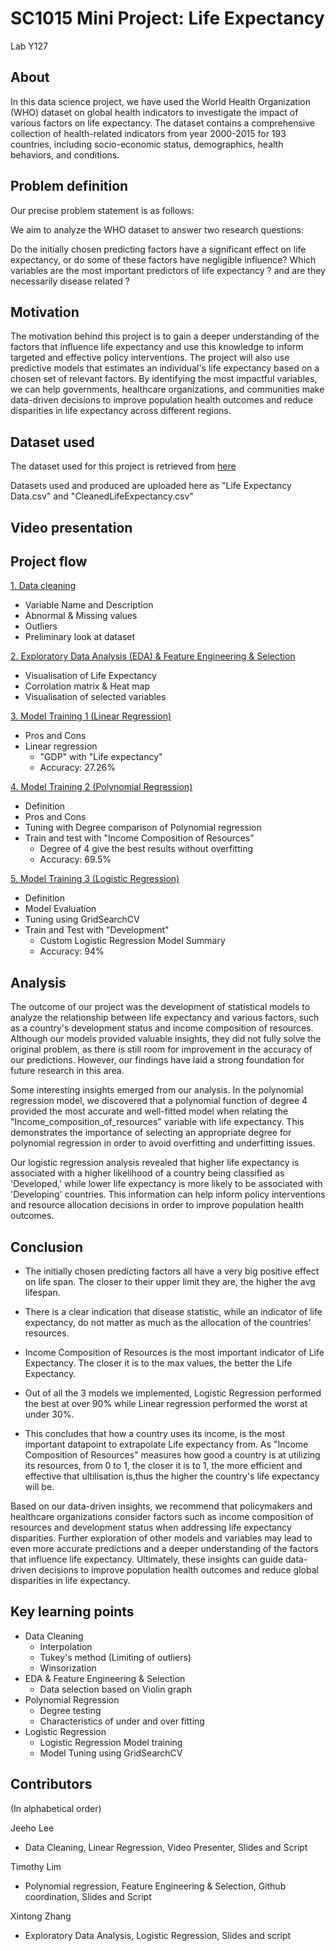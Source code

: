 # SC1015 Mini Project: Life Expectancy
Lab Y127 
## About

In this data science project, we have used the World Health Organization (WHO) dataset on global health indicators to investigate the impact of various factors on life expectancy. The dataset contains a comprehensive collection of health-related indicators from year 2000-2015 for 193 countries, including socio-economic status, demographics, health behaviors, and conditions.

## Problem definition

Our precise problem statement is as follows:

We aim to analyze the WHO dataset to answer two research questions:

Do the initially chosen predicting factors have a significant effect on life expectancy, or do some of these factors have negligible influence?
Which variables are the most important predictors of life expectancy ? and are they necessarily disease related ?

## Motivation

The motivation behind this project is to gain a deeper understanding of the factors that influence life expectancy and use this knowledge to inform targeted and effective policy interventions. The project will also use predictive models that estimates an individual's life expectancy based on a chosen set of relevant factors. By identifying the most impactful variables, we can help governments, healthcare organizations, and communities make data-driven decisions to improve population health outcomes and reduce disparities in life expectancy across different regions.

## Dataset used

The dataset used for this project is retrieved from [here](https://www.kaggle.com/datasets/kumarajarshi/life-expectancy-who)

Datasets used and produced are uploaded here as "Life Expectancy Data.csv" and "CleanedLifeExpectancy.csv"

## Video presentation

## Project flow
[1. Data cleaning](https://github.com/TimSeaM/SC1015-Mini-Project-/blob/main/Data%20Cleaning.ipynb )
   - Variable Name and Description
   - Abnormal & Missing values
   - Outliers
   - Preliminary look at dataset

[2. Exploratory Data Analysis (EDA) & Feature Engineering & Selection](https://github.com/TimSeaM/SC1015-Mini-Project-/blob/main/Exploratory%20Data%20Analysis.ipynb)
   - Visualisation of Life Expectancy
   - Corrolation matrix & Heat map
   - Visualisation of selected variables

[3. Model Training 1 (Linear Regression)](https://github.com/TimSeaM/SC1015-Mini-Project-/blob/main/Linear_Regression_Jeeho.ipynb)
   - Pros and Cons
   - Linear regression
     - "GDP" with "Life expectancy"
     - Accuracy: 27.26%

[4. Model Training 2 (Polynomial Regression)](https://github.com/TimSeaM/SC1015-Mini-Project-/blob/main/Polynomial_Regression_Tim.ipynb )
   - Definition
   - Pros and Cons
   - Tuning with Degree comparison of Polynomial regression 
   - Train and test with "Income Composition of Resources"
     - Degree of 4 give the best results without overfitting
     - Accuracy: 69.5%

[5. Model Training 3 (Logistic Regression)](https://github.com/TimSeaM/SC1015-Mini-Project-/blob/main/Logistic%20Regression%20Model.ipynb)
   - Definition
   - Model Evaluation
   - Tuning using GridSearchCV
   - Train and Test with "Development"
     - Custom Logistic Regression Model Summary
     - Accuracy: 94%
## Analysis

The outcome of our project was the development of statistical models to analyze the relationship between life expectancy and various factors, such as a country's development status and income composition of resources. Although our models provided valuable insights, they did not fully solve the original problem, as there is still room for improvement in the accuracy of our predictions. However, our findings have laid a strong foundation for future research in this area.

Some interesting insights emerged from our analysis. In the polynomial regression model, we discovered that a polynomial function of degree 4 provided the most accurate and well-fitted model when relating the "Income_composition_of_resources" variable with life expectancy. This demonstrates the importance of selecting an appropriate degree for polynomial regression in order to avoid overfitting and underfitting issues.

Our logistic regression analysis revealed that higher life expectancy is associated with a higher likelihood of a country being classified as 'Developed,' while lower life expectancy is more likely to be associated with 'Developing' countries. This information can help inform policy interventions and resource allocation decisions in order to improve population health outcomes.


## Conclusion
- The initially chosen predicting factors all have a very big positive effect on life span. The closer to their upper limit they are, the higher the avg lifespan.
- There is a clear indication that disease statistic, while an indicator of life expectancy, do not matter as much as the allocation of the countries' resources.

- Income Composition of Resources is the most important indicator of Life Expectancy. The closer it is to the max values, the better the Life Expectancy.
- Out of all the 3 models we implemented, Logistic Regression performed the best at over 90% while Linear regression performed the worst at under 30%.
- This concludes that how a country uses its income, is the most important datapoint to extrapolate Life expectancy from. As "Income Composition of Resources" measures how good a country is at utilizing its resources, from 0 to 1, the closer it is to 1, the more efficient and effective that ultilisation is,thus the higher the country's life expectancy will be.

Based on our data-driven insights, we recommend that policymakers and healthcare organizations consider factors such as income composition of resources and development status when addressing life expectancy disparities. Further exploration of other models and variables may lead to even more accurate predictions and a deeper understanding of the factors that influence life expectancy. Ultimately, these insights can guide data-driven decisions to improve population health outcomes and reduce global disparities in life expectancy.

## Key learning points
- Data Cleaning
  - Interpolation
  - Tukey's method (Limiting of outliers)
  - Winsorization 
- EDA & Feature Engineering & Selection
  - Data selection based on Violin graph
- Polynomial Regression
  - Degree testing
  - Characteristics of under and over fitting
- Logistic Regression
  - Logistic Regression Model training
  - Model Tuning using GridSearchCV
## Contributors
(In alphabetical order)

Jeeho Lee
- Data Cleaning, Linear Regression, Video Presenter, Slides and Script

Timothy Lim
- Polynomial regression, Feature Engineering & Selection, Github coordination, Slides and Script

Xintong Zhang
- Exploratory Data Analysis, Logistic Regression, Slides and script

